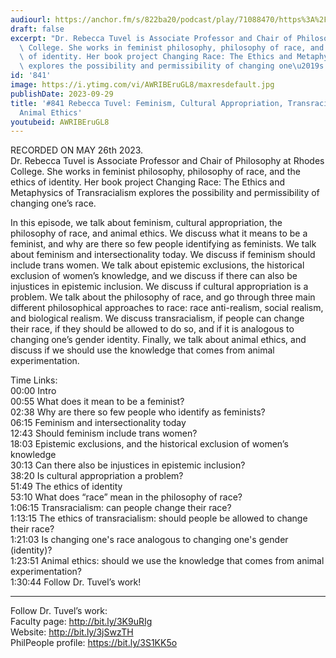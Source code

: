 ```yaml
---
audiourl: https://anchor.fm/s/822ba20/podcast/play/71088470/https%3A%2F%2Fd3ctxlq1ktw2nl.cloudfront.net%2Fstaging%2F2023-4-26%2Fb8cae584-55c2-27db-aac3-1d76f992c827.m4a
draft: false
excerpt: "Dr. Rebecca Tuvel is Associate Professor and Chair of Philosophy at Rhodes\
  \ College. She works in feminist philosophy, philosophy of race, and the ethics\
  \ of identity. Her book project Changing Race: The Ethics and Metaphysics of Transracialism\
  \ explores the possibility and permissibility of changing one\u2019s race."
id: '841'
image: https://i.ytimg.com/vi/AWRIBEruGL8/maxresdefault.jpg
publishDate: 2023-09-29
title: '#841 Rebecca Tuvel: Feminism, Cultural Appropriation, Transracialism, and
  Animal Ethics'
youtubeid: AWRIBEruGL8
---
```

<div class="timelinks">

RECORDED ON MAY 26th 2023.  
Dr. Rebecca Tuvel is Associate Professor and Chair of Philosophy at Rhodes College. She works in feminist philosophy, philosophy of race, and the ethics of identity. Her book project Changing Race: The Ethics and Metaphysics of Transracialism explores the possibility and permissibility of changing one’s race.

In this episode, we talk about feminism, cultural appropriation, the philosophy of race, and animal ethics. We discuss what it means to be a feminist, and why are there so few people identifying as feminists. We talk about feminism and intersectionality today. We discuss if feminism should include trans women. We talk about epistemic exclusions, the historical exclusion of women’s knowledge, and we discuss if there can also be injustices in epistemic inclusion. We discuss if cultural appropriation is a problem. We talk about the philosophy of race, and go through three main different philosophical approaches to race: race anti-realism, social realism, and biological realism. We discuss transracialism, if people can change their race, if they should be allowed to do so, and if it is analogous to changing one’s gender identity. Finally, we talk about animal ethics, and discuss if we should use the knowledge that comes from animal experimentation.

Time Links:  
<time>00:00</time> Intro  
<time>00:55</time> What does it mean to be a feminist?  
<time>02:38</time> Why are there so few people who identify as feminists?  
<time>06:15</time> Feminism and intersectionality today  
<time>12:43</time> Should feminism include trans women?  
<time>18:03</time> Epistemic exclusions, and the historical exclusion of women’s knowledge  
<time>30:13</time> Can there also be injustices in epistemic inclusion?  
<time>38:20</time> Is cultural appropriation a problem?  
<time>51:49</time> The ethics of identity  
<time>53:10</time> What does “race” mean in the philosophy of race?  
<time>1:06:15</time> Transracialism: can people change their race?  
<time>1:13:15</time> The ethics of transracialism: should people be allowed to change their race?  
<time>1:21:03</time> Is changing one's race analogous to changing one's gender (identity)?  
<time>1:23:51</time> Animal ethics: should we use the knowledge that comes from animal experimentation?  
<time>1:30:44</time> Follow Dr. Tuvel’s work!

---

Follow Dr. Tuvel’s work:  
Faculty page: http://bit.ly/3K9uRIg  
Website: http://bit.ly/3jSwzTH  
PhilPeople profile: https://bit.ly/3S1KK5o
</div>

